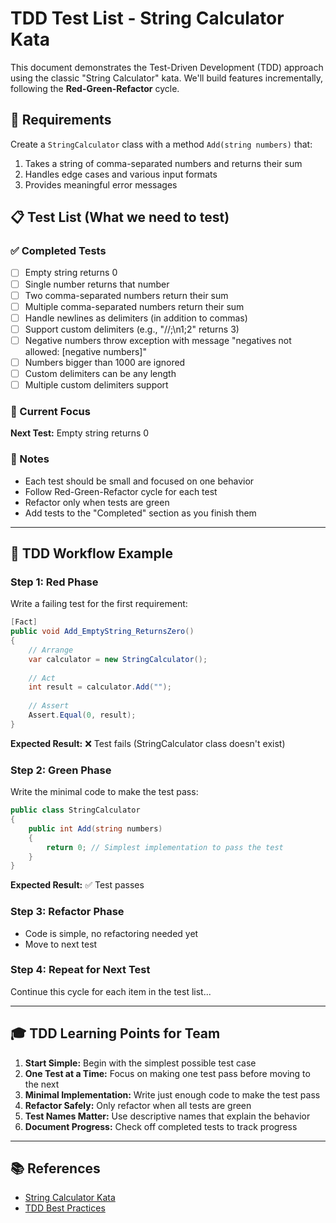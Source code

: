 # TDD Test List - String Calculator Kata

This document demonstrates the Test-Driven Development (TDD) approach using the classic "String Calculator" kata. We'll build features incrementally, following the **Red-Green-Refactor** cycle.

## 🎯 Requirements
Create a `StringCalculator` class with a method `Add(string numbers)` that:
1. Takes a string of comma-separated numbers and returns their sum
2. Handles edge cases and various input formats
3. Provides meaningful error messages

## 📋 Test List (What we need to test)

### ✅ Completed Tests
- [ ] Empty string returns 0
- [ ] Single number returns that number
- [ ] Two comma-separated numbers return their sum
- [ ] Multiple comma-separated numbers return their sum
- [ ] Handle newlines as delimiters (in addition to commas)
- [ ] Support custom delimiters (e.g., "//;\n1;2" returns 3)
- [ ] Negative numbers throw exception with message "negatives not allowed: [negative numbers]"
- [ ] Numbers bigger than 1000 are ignored
- [ ] Custom delimiters can be any length
- [ ] Multiple custom delimiters support

### 🔄 Current Focus
**Next Test:** Empty string returns 0

### 📝 Notes
- Each test should be small and focused on one behavior
- Follow Red-Green-Refactor cycle for each test
- Refactor only when tests are green
- Add tests to the "Completed" section as you finish them

---

## 🔄 TDD Workflow Example

### Step 1: Red Phase
Write a failing test for the first requirement:

```csharp
[Fact]
public void Add_EmptyString_ReturnsZero()
{
    // Arrange
    var calculator = new StringCalculator();
    
    // Act
    int result = calculator.Add("");
    
    // Assert
    Assert.Equal(0, result);
}
```

**Expected Result:** ❌ Test fails (StringCalculator class doesn't exist)

### Step 2: Green Phase
Write the minimal code to make the test pass:

```csharp
public class StringCalculator
{
    public int Add(string numbers)
    {
        return 0; // Simplest implementation to pass the test
    }
}
```

**Expected Result:** ✅ Test passes

### Step 3: Refactor Phase
- Code is simple, no refactoring needed yet
- Move to next test

### Step 4: Repeat for Next Test
Continue this cycle for each item in the test list...

---

## 🎓 TDD Learning Points for Team

1. **Start Simple:** Begin with the simplest possible test case
2. **One Test at a Time:** Focus on making one test pass before moving to the next
3. **Minimal Implementation:** Write just enough code to make the test pass
4. **Refactor Safely:** Only refactor when all tests are green
5. **Test Names Matter:** Use descriptive names that explain the behavior
6. **Document Progress:** Check off completed tests to track progress

---

## 📚 References
- [String Calculator Kata](http://osherove.com/tdd-kata-1/)
- [TDD Best Practices](https://docs.microsoft.com/en-us/dotnet/core/testing/best-practices)
